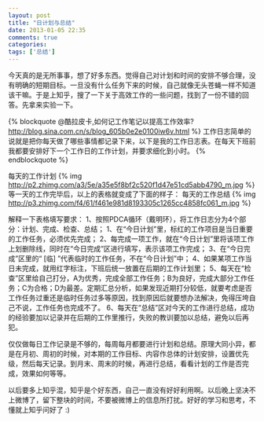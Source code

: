 ```yaml
---
layout: post
title: "日计划与总结"
date: 2013-01-05 22:35
comments: true
categories: 
tags: ['总结']
---
```

今天真的是无所事事，想了好多东西。觉得自己对计划和时间的安排不够合理，没有明确的短期目标。一旦没有什么任务下来的时候，自己就像无头苍蝇一样不知道该干嘛。于是上知乎，搜了一下关于高效工作的一些问题，找到了一份不错的回答。先拿来实验一下。

{% blockquote @酷拉皮卡,如何记工作笔记以提高工作效率?   http://blog.sina.com.cn/s/blog_605b0e2e0100iw6v.html %}
工作日志简单的说就是把你每天做了哪些事情都记录下来，以下是我的工作日志表。在每天下班前我都要安排好下一个工作日的工作计划，并要求细化到小时。
{% endblockquote %}

每天的工作计划
{% img http://p2.zhimg.com/a3/5e/a35e5f8bf2c520f1d47e51cd5abb4790_m.jpg %}
等一天的工作完毕后，以上的表格就变成了下面的样子：
每天的工作总结
{% img http://p3.zhimg.com/f4/61/f461e981d8193305c1265cc4858fc061_m.jpg %}

解释一下表格填写要求：
1、按照PDCA循环（戴明环），将工作日志分为4个部分：计划、完成、检查、总结；
1、在“今日计划”里，标红的工作项目是当日重要的工作任务，必须优先完成；
2、每完成一项工作，就在“今日计划”里将该项工作上划删除线，同时在“今日完成”区进行填写，表示该项工作完成；
3、在“今日完成”区里的“ [临] ”代表临时的工作任务，不在“今日计划”中；
4、如果某项工作当日未完成，就用红字标注，下班后统一放置在后期的工作计划里；
5、每天在“检查”区里给自己打分，A为优秀，完成全部工作任务；B为良好，完成大部分工作任务；C为合格；D为最差。定期汇总分析，如果发现近期打分较低，就要考虑是否工作任务过重还是临时任务过多等原因，找到原因后就要想办法解决，免得压垮自己不说，工作任务也完成不了。
6、每天在“总结”区对今天的工作进行总结，成功的经验要加以记录并在后期的工作里推行，失败的教训要加以总结，避免以后再犯。
 
仅仅做每日工作记录是不够的，每周每月都要进行计划和总结。原理大同小异，都是在月初、周初的时候，对本期的工作目标、内容作总体的计划安排，设置优先级，然后每天记录。到月末、周末的时候，再进行总结，看看计划的工作是否完成，效果如何等等。

以后要多上知乎混，知乎是个好东西，自己一直没有好好利用啊。以后晚上坚决不上微博了，留下整块的时间，不要被微博上的信息所打扰。好好的学习和思考，不懂就上知乎问好了 :)

